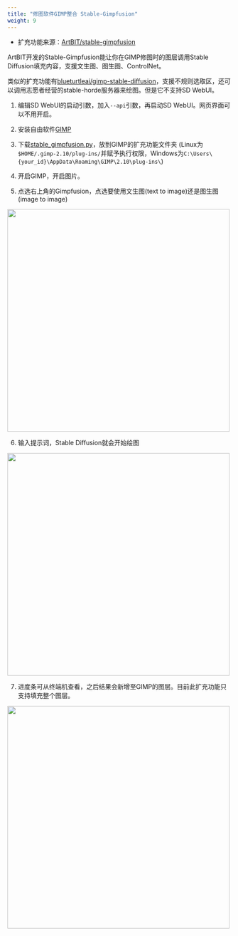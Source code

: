 ```yaml
---
title: "修图软件GIMP整合 Stable-Gimpfusion"
weight: 9
---
```


- 扩充功能来源：[ArtBIT/stable-gimpfusion](https://github.com/ArtBIT/stable-gimpfusion)

ArtBIT开发的Stable-Gimpfusion能让你在GIMP修图时的图层调用Stable Diffusion填充内容，支援文生图、图生图、ControlNet。

类似的扩充功能有[blueturtleai/gimp-stable-diffusion](https://github.com/blueturtleai/gimp-stable-diffusion)，支援不规则选取区，还可以调用志愿者经营的stable-horde服务器来绘图。但是它不支持SD WebUI。

1. 编辑SD WebUI的启动引数，加入`--api`引数，再启动SD WebUI。网页界面可以不用开启。

2. 安装自由软件[GIMP](https://www.gimp.org/)

3. 下载[stable_gimpfusion.py](https://raw.githubusercontent.com/ArtBIT/stable-gimpfusion/main/stable_gimpfusion.py)，放到GIMP的扩充功能文件夹 (Linux为`$HOME/.gimp-2.10/plug-ins/`并赋予执行权限，Windows为`C:\Users\{your_id}\AppData\Roaming\GIMP\2.10\plug-ins\`)

4. 开启GIMP，开启图片。

5. 点选右上角的Gimpfusion，点选要使用文生图(text to image)还是图生图(image to image)

<img src=/posts/stable-diffusion-webui-manuals/images/Screenshot_20230330_150855.webp alt=""  width=500 loading="lazy">

6. 输入提示词，Stable Diffusion就会开始绘图

<img src=/posts/stable-diffusion-webui-manuals/images/Screenshot_20230330_151938.webp alt=""  width=500 loading="lazy">

7. 进度条可从终端机查看，之后结果会新增至GIMP的图层。目前此扩充功能只支持填充整个图层。

<img src=/posts/stable-diffusion-webui-manuals/images/Screenshot_20230330_151918.webp alt=""  width=500 loading="lazy">
